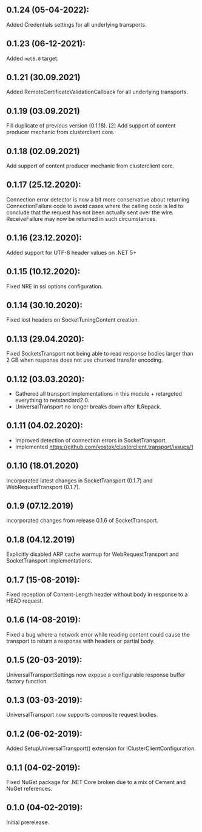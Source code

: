 ## 0.1.24 (05-04-2022):
Added Credentials settings for all underlying transports.

## 0.1.23 (06-12-2021):

Added `net6.0` target.

## 0.1.21 (30.09.2021)

Added RemoteCertificateValidationCallback for all underlying transports.

## 0.1.19 (03.09.2021)

Fill duplicate of previous version (0.1.18).
[2] Add support of content producer mechanic from clusterclient core.

## 0.1.18 (02.09.2021)

Add support of content producer mechanic from clusterclient core.

## 0.1.17 (25.12.2020):

Connection error detector is now a bit more conservative about returning ConnectionFailure code to avoid cases where the calling code is led to conclude that the request has not been actually sent over the wire. ReceiveFailure may now be returned in such circumstances. 

## 0.1.16 (23.12.2020):

Added support for UTF-8 header values on .NET 5+

## 0.1.15 (10.12.2020):

Fixed NRE in ssl options configuration.

## 0.1.14 (30.10.2020):

Fixed lost headers on SocketTuningContent creation.

## 0.1.13 (29.04.2020):

Fixed SocketsTransport not being able to read response bodies larger than 2 GB when response does not use chunked transfer encoding. 

## 0.1.12 (03.03.2020):

* Gathered all transport implementations in this module + retargeted everything to netstandard2.0.
* UniversalTransport no longer breaks down after ILRepack.

## 0.1.11 (04.02.2020):

* Improved detection of connection errors in SocketTransport.
* Implemented https://github.com/vostok/clusterclient.transport/issues/1

## 0.1.10 (18.01.2020)

Incorporated latest changes in SocketTransport (0.1.7) and WebRequestTransport (0.1.7).

## 0.1.9 (07.12.2019)

Incorporated changes from release 0.1.6 of SocketTransport.

## 0.1.8 (04.12.2019)

Explicitly disabled ARP cache warmup for WebRequestTransport and SocketTransport implementations.

## 0.1.7 (15-08-2019):

Fixed reception of Content-Length header without body in response to a HEAD request.

## 0.1.6 (14-08-2019):

Fixed a bug where a network error while reading content could cause the transport to return a response with headers or partial body.

## 0.1.5 (20-03-2019): 

UniversalTransportSettings now expose a configurable response buffer factory function.

## 0.1.3 (03-03-2019): 

UniversalTransport now supports composite request bodies.

## 0.1.2 (06-02-2019): 

Added SetupUniversalTransport() extension for IClusterClientConfiguration.

## 0.1.1 (04-02-2019): 

Fixed NuGet package for .NET Core broken due to a mix of Cement and NuGet references.

## 0.1.0 (04-02-2019): 

Initial prerelease.